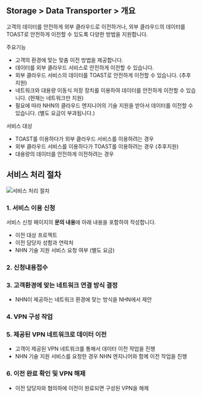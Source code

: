 ## Storage > Data Transporter > 개요

고객의 데이터를 안전하게 외부 클라우드로 이전하거나, 외부 클라우드의 데이터를 TOAST로 안전하게 이전할 수 있도록 다양한 방법을 지원합니다.

주요기능

* 고객의 환경에 맞는 맞춤 이전 방법을 제공합니다.
* 데이터를 외부 클라우드 서비스로 안전하게 이전할 수 있습니다.
* 외부 클라우드 서비스의 데이터를 TOAST로 안전하게 이전할 수 있습니다. (추후 지원)
* 네트워크와 대용량 이동식 저장 장치를 이용하여 데이터를 안전하게 이전할 수 있습니다. (현재는 네트워크만 지원)
* 필요에 따라 NHN의 클라우드 엔지니어의 기술 지원을 받아서 데이터를 이전할 수 있습니다. (별도 요금이 부과됩니다.)

서비스 대상

* TOAST를 이용하다가 외부 클라우드 서비스를 이용하려는 경우
* 외부 클라우드 서비스를 이용하다가 TOAST를 이용하려는 경우 (추후지원)
* 대용량의 데이터를 안전하게 이전하려는 경우

## 서비스 처리 절차

![서비스 처리 절차](http://static.toastoven.net/prod_instance/instance_p_migration_ko_3.png)

### 1. 서비스 이용 신청

서비스 신청 페이지의 **문의 내용**에 아래 내용을 포함하여 작성합니다.

* 이전 대상 프로젝트
* 이전 담당자 성함과 연락처
* NHN 기술 지원 서비스 요청 여부 (별도 요금)

### 2. 신청내용접수

### 3. 고객환경에 맞는 네트워크 연결 방식 결정
* NHN이 제공하는 네트워크 환경에 맞는 방식을 NHN에서 제안

### 4. VPN 구성 작업

### 5. 제공된 VPN 네트워크로 데이터 이전
* 고객이 제공된 VPN 네트워크를 통해서 데이터 이전 작업을 진행
* NHN 기술 지원 서비스를 요청한 경우 NHN 엔지니어와 함께 이전 작업을 진행

### 6. 이전 완료 확인 및 VPN 해제
* 이전 담당자와 협의하에 이전이 완료되면 구성된 VPN을 해제

